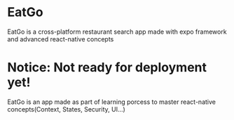# EatGo
EatGo is a cross-platform restaurant search app made with expo framework and advanced react-native concepts
# Notice: Not ready for deployment yet!
EatGo is an app made as part of learning porcess to master react-native concepts(Context, States, Security, UI...)

